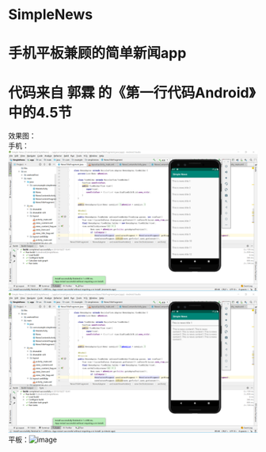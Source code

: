 # SimpleNews
# 手机平板兼顾的简单新闻app
# 代码来自 郭霖 的《第一行代码Android》中的4.5节
效果图：  
手机：![image](images/作业3SimpleNews手机1.png)  
![image](images/作业3SimpleNews手机2.png)  
平板：![image](images/作业3-SimpleNews平板.jpg)
